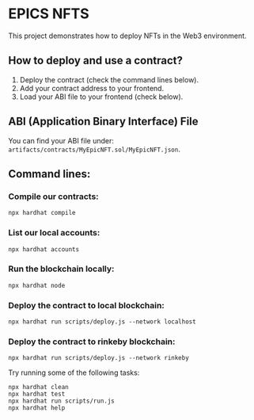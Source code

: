 # EPICS NFTS

This project demonstrates how to deploy NFTs in the Web3 environment.

## How to deploy and use a contract?
1. Deploy the contract (check the command lines below).
2. Add your contract address to your frontend.
3. Load your ABI file to your frontend (check below).

## ABI (Application Binary Interface) File
You can find your ABI file under: `artifacts/contracts/MyEpicNFT.sol/MyEpicNFT.json`.
## Command lines:
### Compile our contracts:

```shell
npx hardhat compile
```

### List our local accounts:

```shell
npx hardhat accounts
```

### Run the blockchain locally:

```shell
npx hardhat node
```

### Deploy the contract to local blockchain:

```shell
npx hardhat run scripts/deploy.js --network localhost
```

### Deploy the contract to rinkeby blockchain:

```shell
npx hardhat run scripts/deploy.js --network rinkeby
```

Try running some of the following tasks:

```shell
npx hardhat clean
npx hardhat test
npx hardhat run scripts/run.js
npx hardhat help
```
